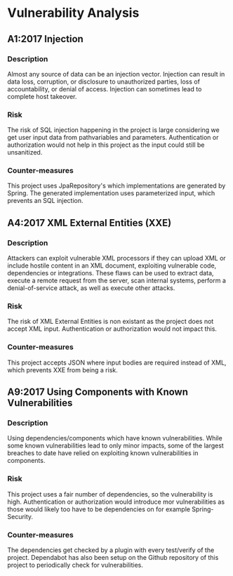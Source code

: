 # Vulnerability Analysis

## A1:2017 Injection

### Description

Almost any source of data can be an injection vector. Injection can result in data loss, corruption, or disclosure to unauthorized parties, loss of accountability, or denial of access. Injection can sometimes lead to complete host takeover.

### Risk

The risk of SQL injection happening in the project is large considering we get user input data from pathvariables and parameters. Authentication or authorization would not help in this project as the input could still be unsanitized.

### Counter-measures

This project uses JpaRepository's which implementations are generated by Spring. The generated implementation uses parameterized input, which prevents an SQL injection.

## A4:2017 XML External Entities (XXE)

### Description

Attackers can exploit vulnerable XML processors if they can upload XML or include hostile content in an XML document, exploiting vulnerable code, dependencies or integrations. These flaws can be used to extract data, execute a remote request from the server, scan internal systems, perform a denial-of-service attack, as well as execute other attacks.

### Risk

The risk of XML External Entities is non existant as the project does not accept XML input. Authentication or authorization would not impact this.

### Counter-measures

This project accepts JSON where input bodies are required instead of XML, which prevents XXE from being a risk.

## A9:2017 Using Components with Known Vulnerabilities

### Description

Using dependencies/components which have known vulnerabilities. While some known vulnerabilities lead to only minor impacts, some of the largest breaches to date have relied on exploiting known vulnerabilities in components.

### Risk

This project uses a fair number of dependencies, so the vulnerability is high. Authentication or authorization would introduce mor vulnerabilities as those would likely too have to be dependencies on for example Spring-Security.

### Counter-measures

The dependencies get checked by a plugin with every test/verify of the project. Dependabot has also been setup on the Github repository of this project to periodically check for vulnerabilities.
